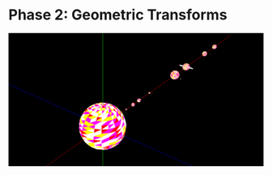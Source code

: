 # Phase 2: Geometric Transforms

<img src="https://github.com/joanafonsogomes/CG/blob/master/Phase2/solarsystem.png" width="700">
